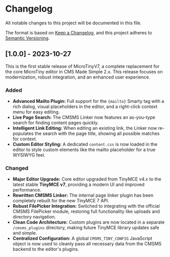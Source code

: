 # Changelog

All notable changes to this project will be documented in this file.

The format is based on [Keep a Changelog](https://keepachangelog.com/en/1.0.0/),
and this project adheres to [Semantic Versioning](https://semver.org/spec/v2.0.0.html).

## [1.0.0] - 2023-10-27

This is the first stable release of MicroTinyV7, a complete replacement for the core MicroTiny editor in CMS Made Simple 2.x. This release focuses on modernization, robust integration, and an enhanced user experience.

### Added

-   **Advanced Mailto Plugin:** Full support for the `{mailto}` Smarty tag with a rich dialog, visual placeholders in the editor, and a right-click context menu for easy editing.
-   **Live Page Search:** The CMSMS Linker now features an as-you-type search for finding content pages quickly.
-   **Intelligent Link Editing:** When editing an existing link, the Linker now re-populates the search with the page title, showing all possible matches for context.
-   **Custom Editor Styling:** A dedicated `content.css` is now loaded in the editor to style custom elements like the mailto placeholder for a true WYSIWYG feel.

### Changed

-   **Major Editor Upgrade:** Core editor upgraded from TinyMCE v4.x to the latest stable **TinyMCE v7**, providing a modern UI and improved performance.
-   **Rewritten CMSMS Linker:** The internal page linker plugin has been completely rebuilt for the new TinyMCE 7 API.
-   **Robust FilePicker Integration:** Switched to integrating with the official CMSMS FilePicker module, restoring full functionality like uploads and directory navigation.
-   **Clean Code Architecture:** Custom plugins are now located in a separate `/cmsms_plugins` directory, making future TinyMCE library updates safe and simple.
-   **Centralized Configuration:** A global `CMSMS_TINY_CONFIG` JavaScript object is now used to cleanly pass all necessary data from the CMSMS backend to the editor's plugins.

